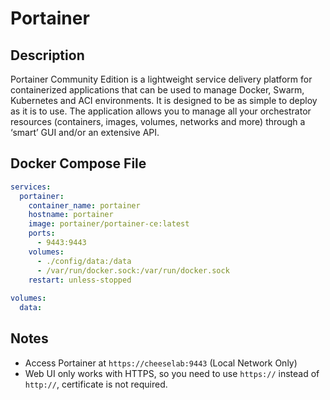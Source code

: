 # Portainer

## Description

Portainer Community Edition is a lightweight service delivery platform for containerized applications that can be used to manage Docker, Swarm, Kubernetes and ACI environments. It is designed to be as simple to deploy as it is to use. The application allows you to manage all your orchestrator resources (containers, images, volumes, networks and more) through a ‘smart’ GUI and/or an extensive API.


## Docker Compose File

```yaml
services:
  portainer:
    container_name: portainer
    hostname: portainer
    image: portainer/portainer-ce:latest
    ports:
      - 9443:9443
    volumes:
      - ./config/data:/data
      - /var/run/docker.sock:/var/run/docker.sock
    restart: unless-stopped
    
volumes:
  data:
```

## Notes

- Access Portainer at `https://cheeselab:9443` (Local Network Only)
- Web UI only works with HTTPS, so you need to use `https://` instead of `http://`, certificate is not required.